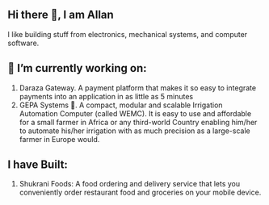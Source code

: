 ## Hi there 👋, I am Allan

I like building stuff from electronics, mechanical systems, and computer software.
## 🔭 I’m currently working on:
1. Daraza Gateway. A payment platform that makes it so easy to integrate payments into an application in as little as 5 minutes
2. GEPA Systems 🌱. A compact, modular and scalable Irrigation Automation Computer (called WEMC). It is easy to use and affordable for a small farmer in Africa or any third-world Country enabling him/her to automate his/her irrigation with as much precision as a large-scale farmer in Europe would.
   
## I have Built:
1. Shukrani Foods: A food ordering and delivery service that lets you conveniently order restaurant food and groceries on your mobile device.
<!--
**allan-js/allan-js** is a ✨ _special_ ✨ repository because its `README.md` (this file) appears on your GitHub profile.


- 🌱 I’m currently learning ...
- 👯 I’m looking to collaborate on ...
- 🤔 I’m looking for help with ...
- 💬 Ask me about ...
- 📫 How to reach me: ...
- 😄 Pronouns: ...
- ⚡ Fun fact: ...
-->
